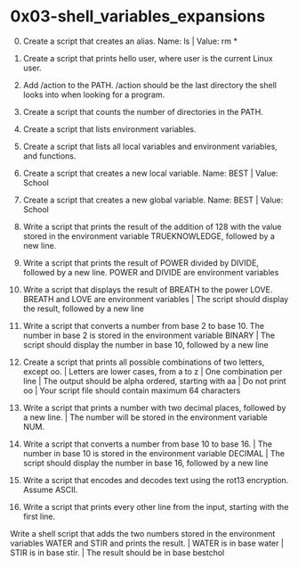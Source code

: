 # 0x03-shell_variables_expansions

0. Create a script that creates an alias. Name: ls | Value: rm *

1. Create a script that prints hello user, where user is the current Linux user.

2. Add /action to the PATH. /action should be the last directory the shell looks into when looking for a program.

3. Create a script that counts the number of directories in the PATH.

4. Create a script that lists environment variables.

5. Create a script that lists all local variables and environment variables, and functions.

6. Create a script that creates a new local variable. Name: BEST | Value: School

7. Create a script that creates a new global variable. Name: BEST | Value: School

8. Write a script that prints the result of the addition of 128 with the value stored in the environment variable TRUEKNOWLEDGE, followed by a new line.

9. Write a script that prints the result of POWER divided by DIVIDE, followed by a new line. POWER and DIVIDE are environment variables

10. Write a script that displays the result of BREATH to the power LOVE. BREATH and LOVE are environment variables | The script should display the result, followed by a new line

11. Write a script that converts a number from base 2 to base 10. The number in base 2 is stored in the environment variable BINARY | The script should display the number in base 10, followed by a new line

12. Create a script that prints all possible combinations of two letters, except oo. | Letters are lower cases, from a to z | One combination per line | The output should be alpha ordered, starting with aa | Do not print oo | Your script file should contain maximum 64 characters

13. Write a script that prints a number with two decimal places, followed by a new line. | The number will be stored in the environment variable NUM.

14. Write a script that converts a number from base 10 to base 16. | The number in base 10 is stored in the environment variable DECIMAL | The script should display the number in base 16, followed by a new line

15. Write a script that encodes and decodes text using the rot13 encryption. Assume ASCII.

16. Write a script that prints every other line from the input, starting with the first line.

Write a shell script that adds the two numbers stored in the environment variables WATER and STIR and prints the result. | WATER is in base water | STIR is in base stir. | The result should be in base bestchol
